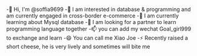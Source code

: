 -👋 Hi, I'm @soffia9699
-👀 I am interested in database & programming and am currently engaged in cross-border e-commerce
-🌱 I am currently learning about Mysql database
-💞️ I am looking for a partner to learn programming language together
-📫 you can add my wechat Goal_girl999 to exchange and learn
-😄 You can call me Xiao Joe
-⚡ Recently raised a short cheese, he is very lively and sometimes will bite me

<!---
Sofia9699/Sofia9699 is a ✨ special ✨ repository because its `README.md` (this file) appears on your GitHub profile.
You can click the Preview link to take a look at your changes.
--->
